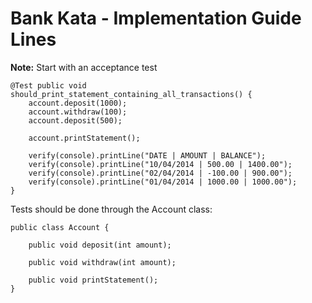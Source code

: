 Bank Kata - Implementation Guide Lines
======================================

**Note:** Start with an acceptance test

	@Test public void
	should_print_statement_containing_all_transactions() {
		account.deposit(1000);
		account.withdraw(100);
		account.deposit(500);

		account.printStatement();

		verify(console).printLine("DATE | AMOUNT | BALANCE");
		verify(console).printLine("10/04/2014 | 500.00 | 1400.00");
		verify(console).printLine("02/04/2014 | -100.00 | 900.00");
		verify(console).printLine("01/04/2014 | 1000.00 | 1000.00");
	}

Tests should be done through the Account class:

    public class Account {

        public void deposit(int amount);

        public void withdraw(int amount);

        public void printStatement();
    }
